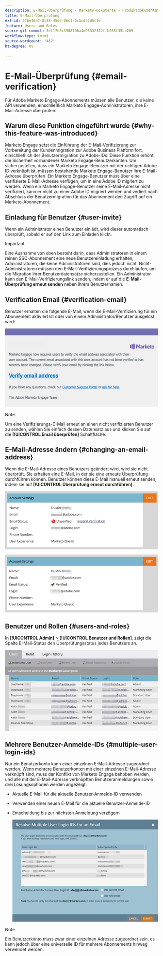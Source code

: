 ```yaml
---
description: E-Mail-Überprüfung - Marketo-Dokumente - Produktdokumentation
title: E-Mail-Überprüfung
exl-id: 976e46a7-8c85-45ed-86c1-0c5cdb2d5c3e
feature: Users and Roles
source-git-commit: 5ef17e8c3988706a4d95332312ffb035f35bb269
workflow-type: tm+mt
source-wordcount: '417'
ht-degree: 0%

---
```


# E-Mail-Überprüfung {#email-verification}

Für Adobe Marketo Engage-Abonnements müssen alle Benutzer, die keine API verwenden, einschließlich Marketo Engage-Administratoren, ihre E-Mail-Adresse überprüfen.

## Warum diese Funktion eingeführt wurde {#why-this-feature-was-introduced}

Marketo Engage setzt die Einführung der E-Mail-Verifizierung zur Vorbereitung der Kundenmigration zur Adobe Business Platform fort, einschließlich der Benutzermigration zu Adobe-IDs. Diese Funktion erhöht die Sicherheit vorhandener Marketo Engage-Benutzerkonten. Um sicherzustellen, dass ein Marketo Engage-Benutzer mit der richtigen Adobe ID verknüpft ist, müssen bestehende Marketo Engage-Benutzer ihre E-Mail-Adresse überprüfen. Ein Marketo Engage-Benutzer muss über eine verifizierte E-Mail-Adresse verfügen, um in eine Adobe ID migriert zu werden. Wenn ein Marketo Engage-Benutzer seine E-Mail-Adresse nicht verifiziert, kann er nicht zu einer Adobe ID migriert werden und verliert nach Abschluss der Benutzermigration für das Abonnement den Zugriff auf ein Marketo-Abonnement.

## Einladung für Benutzer {#user-invite}

Wenn ein Administrator einen Benutzer einlädt, wird dieser automatisch überprüft, sobald er auf den Link zum Einladen klickt.

>[!IMPORTANT]
>
>Eine Ausnahme von oben besteht darin, dass Administratoren in einem reinen SSO-Abonnement eine neue Benutzereinladung erhalten, Administratoren, die keine Administratoren sind, dies jedoch nicht. Nicht-Administratoren müssen den E-Mail-Verifizierungsprozess durchlaufen, um die Migration ihrer Benutzerdatensätze sicherzustellen. Ein Administrator kann den E-Mail-Verifizierungslink senden, indem er auf die **E-Mail-Überprüfung erneut senden** neben ihrem Benutzernamen.

## Verification Email {#verification-email}

Benutzer erhalten die folgende E-Mail, wenn die E-Mail-Verifizierung für ein Abonnement aktiviert ist oder von einem Administrator/Benutzer ausgelöst wird:

![](assets/email-verification-1.png)

>[!NOTE]
>
>Um eine Verifizierungs-E-Mail erneut an einen nicht verifizierten Benutzer zu senden, wählen Sie einfach dessen Datensatz aus und klicken Sie auf die **[!UICONTROL Email überprüfen]** Schaltfläche.

## E-Mail-Adresse ändern {#changing-an-email-address}

Wenn die E-Mail-Adresse eines Benutzers geändert wird, wird sie nicht überprüft. Sie erhalten eine E-Mail, in der sie eine erneute Überprüfung durchführen können. Benutzer können diese E-Mail manuell erneut senden, indem sie auf **[!UICONTROL Überprüfung erneut durchführen]**.

![](assets/email-verification-2.png)

![](assets/email-verification-3.png)

## Benutzer und Rollen {#users-and-roles}

In **[!UICONTROL Admin]** > **[!UICONTROL Benutzer und Rollen]**, zeigt die Spalte E-Mail-Status den Überprüfungsstatus jedes Benutzers an.

![](assets/email-verification-4.png)

## Mehrere Benutzer-Anmelde-IDs {#multiple-user-login-ids}

Nur ein Benutzerkonto kann einer einzelnen E-Mail-Adresse zugeordnet werden. Wenn mehrere Benutzerkonten mit einer einzelnen E-Mail-Adresse verknüpft sind, muss der Konflikt von Marketo Engage behoben werden, und alle mit der E-Mail-Adresse verknüpften Benutzeranmeldungen sowie drei Lösungsoptionen werden angezeigt:

* Aktuelle E-Mail für die aktuelle Benutzer-Anmelde-ID verwenden
* Verwenden einer neuen E-Mail für die aktuelle Benutzer-Anmelde-ID
* Entscheidung bis zur nächsten Anmeldung verzögern

  ![](assets/email-verification-5.png)

>[!NOTE]
>
>Ein Benutzerkonto muss zwar einer einzelnen Adresse zugeordnet sein, es kann jedoch über eine universelle ID für mehrere Abonnements hinweg verwendet werden.
